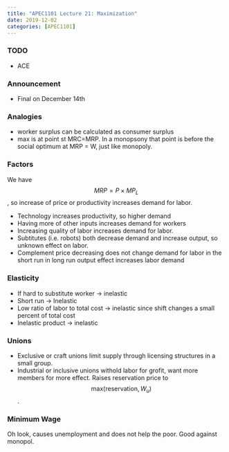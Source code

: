 ```yaml
---
title: "APEC1101 Lecture 21: Maximization"
date: 2019-12-02
categories: [APEC1101]
---
```


### TODO

- ACE

### Announcement

- Final on December 14th 

### Analogies

- worker surplus can be calculated as consumer surplus
- max is at point st MRC=MRP. In a monopsony that point is before the social optimum at MRP = W, just like monopoly.

### Factors

We have $$MRP=P\times MP_L$$, so increase of price or productivity increases demand for labor.

- Technology increases productivity, so higher demand
- Having more of other inputs increases demand for workers
- Increasing quality of labor increases demand for labor.
- Subtitutes (i.e. robots) both decrease demand and increase output, so unknown effect on labor.
- Complement price decreasing does not change demand for labor in the short run in long run output effect increases labor demand

### Elasticity

- If hard to substitute worker &rarr; inelastic
- Short run &rarr; Inelastic
- Low ratio of labor to total cost &rarr; inelastic since shift changes a small percent of total cost
- Inelastic product &rarr; inelastic

### Unions

- Exclusive or craft unions limit supply through licensing structures in a small group.
- Industrial or inclusive unions withold labor for grofit, want more members for more effect. Raises reservation price to $$\text{max}(\text{reservation},W_u)$$.

### Minimum Wage

Oh look, causes unemployment and does not help the poor. Good against monopol.